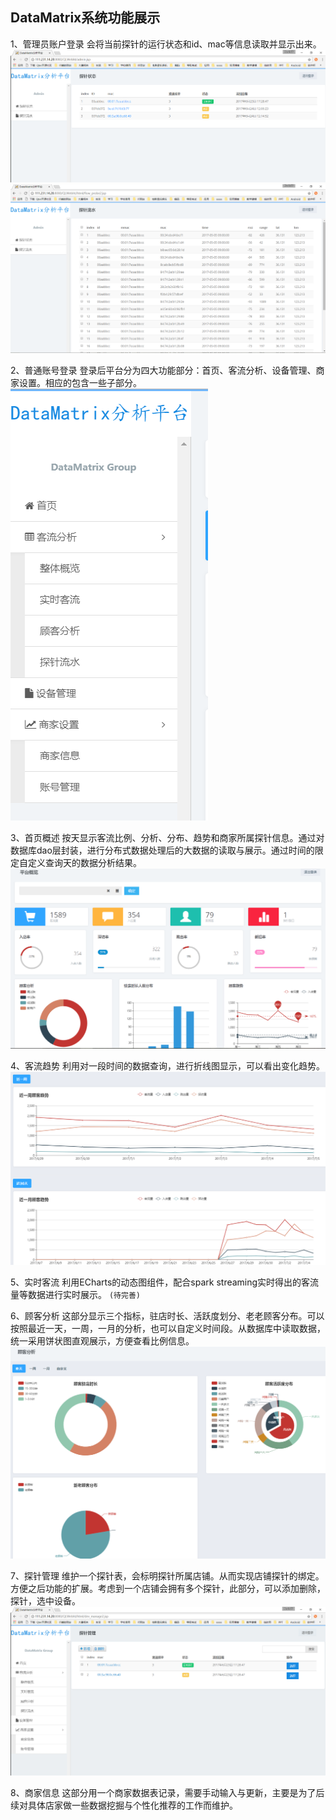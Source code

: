 ## DataMatrix系统功能展示


1、管理员账户登录
会将当前探针的运行状态和id、mac等信息读取并显示出来。
![funcImage](images/show1.png)
![funcImage](images/show2.png)

2、普通账号登录
登录后平台分为四大功能部分：首页、客流分析、设备管理、商家设置。相应的包含一些子部分。
![funcImage](images/show3.png)

3、首页概述
按天显示客流比例、分析、分布、趋势和商家所属探针信息。通过对数据库dao层封装，进行分布式数据处理后的大数据的读取与展示。通过时间的限定自定义查询天的数据分析结果。
![funcImage](images/show4.png)

4、客流趋势
利用对一段时间的数据查询，进行折线图显示，可以看出变化趋势。
![funcImage](images/show5.png)

5、实时客流
利用ECharts的动态图组件，配合spark streaming实时得出的客流量等数据进行实时展示。
`(待完善)`

6、顾客分析
这部分显示三个指标，驻店时长、活跃度划分、老老顾客分布。可以按照最近一天，一周，一月的分析，也可以自定义时间段。从数据库中读取数据，统一采用饼状图直观展示，方便查看比例信息。
![funcImage](images/show6.png)

7、探针管理
维护一个探针表，会标明探针所属店铺。从而实现店铺探针的绑定。方便之后功能的扩展。考虑到一个店铺会拥有多个探针，此部分，可以添加删除，探针，选中设备。
![funcImage](images/show7.png)

8、商家信息
这部分用一个商家数据表记录，需要手动输入与更新，主要是为了后续对具体店家做一些数据挖掘与个性化推荐的工作而维护。